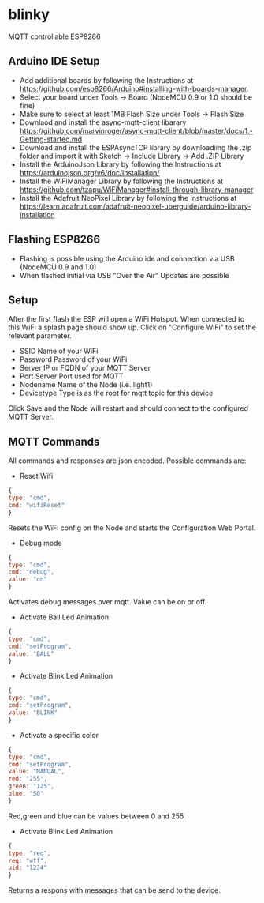 # blinky

MQTT controllable ESP8266

## Arduino IDE Setup

-   Add additional boards by following the Instructions at https://github.com/esp8266/Arduino#installing-with-boards-manager.
-   Select your board under Tools -> Board (NodeMCU 0.9 or 1.0 should be fine)
-   Make sure to select at least 1MB Flash Size under Tools -> Flash Size
-   Downlaod and install the async-mqtt-client libarary https://github.com/marvinroger/async-mqtt-client/blob/master/docs/1.-Getting-started.md
-   Download and install the ESPAsyncTCP library by downloadiing the .zip folder and import it with Sketch -> Include Library -> Add .ZIP Library
-   Install the ArduinoJson Library by following the Instructions at https://arduinojson.org/v6/doc/installation/
-   Install the WiFiManager Library by following the Instructions at https://github.com/tzapu/WiFiManager#install-through-library-manager
-   Install the Adafruit NeoPixel Library by following the Instructions at https://learn.adafruit.com/adafruit-neopixel-uberguide/arduino-library-installation

## Flashing ESP8266

-   Flashing is possible using the Arduino ide and connection via USB (NodeMCU 0.9 and 1.0)
-   When flashed initial via USB "Over the Air" Updates are possible

## Setup

After the first flash the ESP will open a WiFi Hotspot. When connected to this WiFi a splash page should show up. Click on "Configure WiFi" to set the relevant parameter.

-   SSID Name of your WiFi
-   Password Password of your WiFi
-   Server IP or FQDN of your MQTT Server
-   Port Server Port used for MQTT
-   Nodename Name of the Node (i.e. light1)
-   Devicetype Type is as the root for mqtt topic for this device

Click Save and the Node will restart and should connect to the configured MQTT Server.

## MQTT Commands

All commands and responses are json encoded. Possible commands are:

- Reset Wifi
```javascript
{
type: "cmd",
cmd: "wifiReset"
}
```
Resets the WiFi config on the Node and starts the Configuration Web Portal.

- Debug mode
```javascript
{
type: "cmd",
cmd: "debug",
value: "on"
}
```
Activates debug messages over mqtt. Value can be on or off.

- Activate Ball Led Animation
```javascript
{
type: "cmd",
cmd: "setProgram",
value: "BALL"
}
```

- Activate Blink Led Animation
```javascript
{
type: "cmd",
cmd: "setProgram",
value: "BLINK"
}
```

- Activate a specific color
```javascript
{
type: "cmd",
cmd: "setProgram",
value: "MANUAL",
red: "255",
green: "125",
blue: "50"
}
```
Red,green and blue can be values between 0 and 255

- Activate Blink Led Animation
```javascript
{
type: "req",
req: "wtf",
uid: "1234"
}
```
Returns a respons with messages that can be send to the device.

